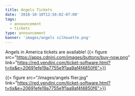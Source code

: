 ```yaml
---
title: Angels Tickets
date: '2018-10-10T12:56:02-07:00'
tags:
  - announcement
  - tickets
type: announcement
banner: 'images/angels silhouette.png'
---
```


Angels in America tickets are available! 
{{< figure src="https://apps.cdnini.com/images/buttons/buy-now.png" link="https://red.vendini.com/ticket-software.html?t=tix&e=20691efe19a7755e1f1aa9af4f4850f6">}}

<!--more-->

{{< figure src="/images/angels flier.jpg" link="https://red.vendini.com/ticket-software.html?t=tix&e=20691efe19a7755e1f1aa9af4f4850f6">}}